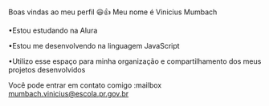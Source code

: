 Boas vindas ao meu perfil 😃👍
Meu nome é Vinicius Mumbach 

•Estou estudando na Alura

•Estou me desenvolvendo na linguagem JavaScript

•Utilizo esse espaço para minha organização e compartilhamento dos meus projetos desenvolvidos

Você pode entrar em contato comigo :mailbox
mumbach.vinicius@escola.pr.gov.br
